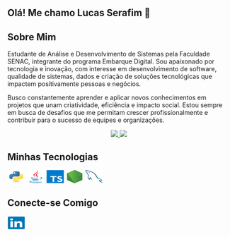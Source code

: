 ## Olá! Me chamo Lucas Serafim 👋

## Sobre Mim

Estudante de Análise e Desenvolvimento de Sistemas pela Faculdade SENAC, integrante do programa Embarque Digital. Sou apaixonado por tecnologia e inovação, com interesse em desenvolvimento de software, qualidade de sistemas, dados e criação de soluções tecnológicas que impactem positivamente pessoas e negócios.

Busco constantemente aprender e aplicar novos conhecimentos em projetos que unam criatividade, eficiência e impacto social. Estou sempre em busca de desafios que me permitam crescer profissionalmente e contribuir para o sucesso de equipes e organizações.


<div align="center">
  <a href="https://github.com/anuraghazra/github-readme-stats">
    <img height="180em" src="https://github-readme-stats.vercel.app/api?username=LucasSerafim147&theme=dark&show_icons=true&bg_color=00000000" />
  </a>
  <a href="https://github.com/anuraghazra/convoychat">
    <img height="180em" src="https://github-readme-stats.vercel.app/api/top-langs?username=LucasSerafim147&layout=compact&langs_count=8&card_width=320&theme=dark&bg_color=00000000" />
  </a>
</div>


## Minhas Tecnologias

<p align="left">
    <img src="https://raw.githubusercontent.com/devicons/devicon/master/icons/python/python-original.svg" alt="Python" width="40" height="30" />
    <img src="https://raw.githubusercontent.com/devicons/devicon/master/icons/java/java-original.svg" alt="Java" width="40" height="30" />
    <img src="https://raw.githubusercontent.com/devicons/devicon/master/icons/typescript/typescript-original.svg" alt="TypeScript" width="40" height="30" />
    <img src="https://raw.githubusercontent.com/devicons/devicon/master/icons/nodejs/nodejs-original.svg" alt="Node.js" width="40" height="30" />
    <img src="https://raw.githubusercontent.com/devicons/devicon/master/icons/mysql/mysql-original.svg" alt="MySQL" width="40" height="30" />
</p>





## Conecte-se Comigo

<p align="left">
    <a href="https://www.linkedin.com/in/lucas-henrique-77b0aa2aa/">
        <img src="https://raw.githubusercontent.com/devicons/devicon/master/icons/linkedin/linkedin-original.svg" alt="LinkedIn" width="40" height="30" />
    </a>
</p>

